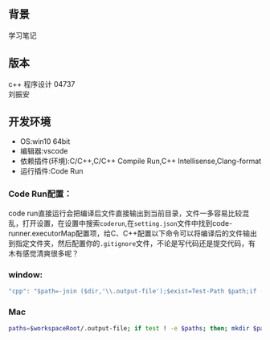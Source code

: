 ## 背景
学习笔记

## 版本
c++ 程序设计 04737  
刘振安

## 开发环境
- OS:win10 64bit
- 编辑器:vscode
- 依赖插件(环境):C/C++,C/C++ Compile Run,C++ Intellisense,Clang-format
- 运行插件:Code Run
### Code Run配置：
  code run直接运行会把编译后文件直接输出到当前目录，文件一多容易比较混乱，打开设置，在设置中搜索`coderun`,在`setting.json`文件中找到code-runner.executorMap配置项，给C、C++配置以下命令可以将编译后的文件输出到指定文件夹，然后配置你的`.gitignore`文件，不论是写代码还是提交代码，有木有感觉清爽很多呢？
### window:
```c++
"cpp": "$path=-join ($dir,'\\.output-file');$exist=Test-Path $path;if ($exist -eq $False) {mkdir $path};cd $dir;$outpath=-join ($path,'/$fileNameWithoutExt'); g++ -std=c++11 $fileName -o $outpath;  ;if ($?){./.output-file/$fileNameWithoutExt}",
```

### Mac
```sh
paths=$workspaceRoot/.output-file; if test ! -e $paths; then; mkdir $paths; fi; cd $dir && gcc $fileName -o $paths/$fileNameWithoutExt && mv $dir/$fileName $paths && $paths/$fileNameWithoutExt
```
